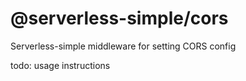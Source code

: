 # @serverless-simple/cors

Serverless-simple middleware for setting CORS config

todo: usage instructions
